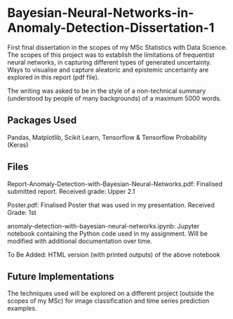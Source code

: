 # Bayesian-Neural-Networks-in-Anomaly-Detection-Dissertation-1

First final dissertation in the scopes of my MSc Statistics with Data Science.
The scopes of this project was to establish the limitations of frequentist neural networks, in capturing different types of generated uncertainty.
Ways to visualise and capture aleatoric and epistemic uncertainty are explored in this report (pdf file).

The writing was asked to be in the style of a non-technical summary (understood by people of many backgrounds) of a maximum 5000 words.

## Packages Used
 
Pandas, Matplotlib, Scikit Learn, Tensorflow  & Tensorflow Probability (Keras)



## Files


Report-Anomaly-Detection-with-Bayesian-Neural-Networks.pdf: Finalised submitted report. Received grade: Upper 2.1 

Poster.pdf: Finalised Poster that was used in my presentation. Received Grade: 1st

anomaly-detection-with-bayesian-neural-networks.ipynb: Jupyter notebook containing the Python code used in my assignment. Will be modified with additional documentation over time.

To Be Added: HTML version (with printed outputs) of the above notebook 






## Future Implementations

The techniques used will be explored on a different project (outside the scopes of my MSc) for image classification and time series prediction examples.
